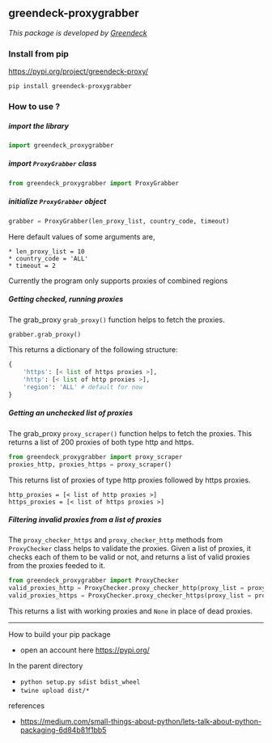 greendeck-proxygrabber
---

*This package is developed by [Greendeck](https://www.greendeck.co/)*
### Install from pip
https://pypi.org/project/greendeck-proxy/

```pip install greendeck-proxygrabber```

### How to use ?
##### import the library
```python
import greendeck_proxygrabber
```

##### import ```ProxyGrabber``` class
```python
from greendeck_proxygrabber import ProxyGrabber
```

##### initialize ```ProxyGrabber``` object
```python
grabber = ProxyGrabber(len_proxy_list, country_code, timeout)
```
Here default values of some arguments are,
```
* len_proxy_list = 10
* country_code = 'ALL'
* timeout = 2
```
Currently the program only supports proxies of combined regions

##### Getting checked, running proxies
The grab_proxy ```grab_proxy()``` function helps to fetch the proxies.
```python
grabber.grab_proxy()
```
This returns a dictionary of the following structure:
```python
{
    'https': [< list of https proxies >],
    'http': [< list of http proxies >],
    'region': 'ALL' # default for now
}
```
##### Getting an unchecked list of proxies
The grab_proxy ```proxy_scraper()``` function helps to fetch the proxies.
This returns a list of 200 proxies of both type http and https.
```python
from greendeck_proxygrabber import proxy_scraper
proxies_http, proxies_https = proxy_scraper()
```
This returns list of proxies of type http proxies followed by https proxies.
```
http_proxies = [< list of http proxies >]
https_proxies = [< list of https proxies >]
```
##### Filtering invalid proxies from a list of proxies
The ```proxy_checker_https``` and ```proxy_checker_http``` methods from ```ProxyChecker``` class helps to validate the proxies.
Given a list of proxies, it checks each of them to be valid or not, and returns a list of valid proxies from the proxies feeded to it.

```python
from greendeck_proxygrabber import ProxyChecker
valid_proxies_http = ProxyChecker.proxy_checker_http(proxy_list = proxy_list_http, timeout = 2)
valid_proxies_https = ProxyChecker.proxy_checker_https(proxy_list = proxy_list_https, timeout = 2)
```
This returns a list with working proxies and ```None``` in place of dead proxies.

---
How to build your pip package

* open an account here https://pypi.org/

In the parent directory
* ```python setup.py sdist bdist_wheel```
* ```twine upload dist/*```

references
* https://medium.com/small-things-about-python/lets-talk-about-python-packaging-6d84b81f1bb5